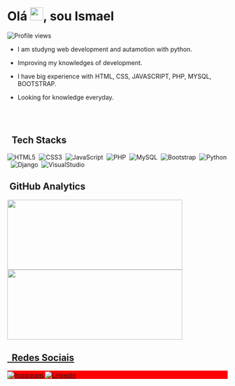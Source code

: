 <!--<img align="right" height="550em"
src="https://raw.githubusercontent.com/gist/Ismael-Amorim/7cca9e6d2fb2efb743a11b973a8cf56c/raw/a22765dcf19bc6e23641f684b1dbd9b7b418942b/githubcard.svg"/>-->

<h1 align ="left"> Olá <img src="https://raw.githubusercontent.com/kaueMarques/kaueMarques/master/hi.gif" width="30px">, sou Ismael </h1>



<p align="left"> <img src="https://komarev.com/ghpvc/?username=Ismael-Amorim&color=yellow" alt="Profile views" /> </p>

- I am studyng web development and autamotion with python.

- Improving my knowledges of development.


- I have big experience with HTML, CSS, JAVASCRIPT, PHP, MYSQL, BOOTSTRAP.
 

- Looking for knowledge everyday.

<br><br>

## &nbsp; Tech Stacks


![HTML5](https://img.shields.io/badge/-HTML-05122A?style=flat&logo=HTML5)&nbsp;
![CSS3](https://img.shields.io/badge/-CSS3-05122A?style=flat&logo=CSS3)&nbsp;
![JavaScript](https://img.shields.io/badge/-JavaScript-05122A?style=flat&logo=javascript)&nbsp;
![PHP](https://img.shields.io/badge/-PHP-05122A?style=flat&logo=PHP)&nbsp;
![MySQL](https://img.shields.io/badge/-MySQL-05122A?style=flat&logo=MySQL)&nbsp;
![Bootstrap](https://img.shields.io/badge/-Bootstrap-05122A?style=flat&logo=Bootstrap)&nbsp;
![Python](https://img.shields.io/badge/-Python-05122A?style=flat&logo=Python)&nbsp;
![Django](https://img.shields.io/badge/-Django-05122A?style=flat&logo=Django)&nbsp;
![VisualStudio](https://img.shields.io/badge/-VisualStudioCode-05122A?style=flat&logo=VisualStudioCode)&nbsp;


## &nbsp;GitHub Analytics

 <div>
  <a href="https://github.com/Ismael-Amorim">
  <img height="160em" width="400" src="https://github-readme-stats.vercel.app/api?username=Ismael-Amorim&show_icons=false&theme=dracula&include_all_commits=true&count_private=true"/>
  <img height="160em" width="400" src="https://github-readme-stats.vercel.app/api/top-langs/?username=Ismael-Amorim&layout=compact&langs_count=7&theme=dracula"/>
   
</div>

## &nbsp; Redes Sociais
<p align="left" style="background:red">
<a href="https://www.instagram.com/_cunhaismael/" target="_blank">
      <img align="center" src="https://img.shields.io/badge/-Ismael%20Amorim-05122A?style=flat&logo=instagram" alt="Instagram"/>
<a href="https://www.linkedin.com/in/ismael-cunha/ target="_blank">
      <img align="center" src="https://img.shields.io/badge/Ismael%20Amorim-05122A?style=flat&logo=linkedin" alt="Linkedin"/>
</a>
</p>
